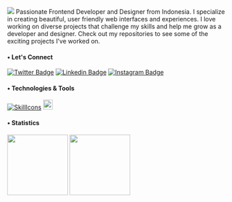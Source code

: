 <img src="https://readme-typing-svg.herokuapp.com/?font=Roboto&&weight=700&color=DB1B21&size=35&width=500&height=70&duration=2500&lines=Hello!+👋;+I'm+Ihwan;" />
Passionate Frontend Developer and Designer from Indonesia. I specialize in creating beautiful, user friendly web interfaces and experiences. I love working on diverse projects that challenge my skills and help me grow as a developer and designer. Check out my repositories to see some of the exciting projects I've worked on.

<h4 align="left">• Let's Connect</h4>

[![Twitter Badge](https://img.shields.io/badge/-ihwanarfa-525252?style=flat&labelColor=black&logo=X&logoColor=white&link=https://www.twitter.com/ihwanarfa)](https://twitter.com/ihwanarfa) 
[![Linkedin Badge](https://img.shields.io/badge/-ihwanarfa-0e76a8?style=flat&labelColor=black&logo=linkedin&logoColor=white)](https://www.linkedin.com/in/ihwanarfa/) 
[![Instagram Badge](https://img.shields.io/badge/-ihwanarfa-DB1B21?style=flat&labelColor=black&logo=instagram&logoColor=white)](https://www.instagram.com/ihwanarfa/) 

<h4 align="left">• Technologies & Tools</h4>

[![SkillIcons](https://skillicons.dev/icons?i=figma,html,css,tailwind,js,react,nextjs,redux,git,postman,nodejs,vscode)](https://skillicons.dev)
<img src="https://user-images.githubusercontent.com/74038190/212284100-561aa473-3905-4a80-b561-0d28506553ee.gif" height="22.3"/>

<h4 align="left">• Statistics</h4>
<div align="left">
    <a href="#"><img height=140 src="https://github-readme-stats.vercel.app/api?username=ihwan4rfa&show_icons=true&theme=swift&rank_icon=github&hide_border=true"/></a>
    <a href="#"><img height=140 src="https://github-readme-stats.vercel.app/api/top-langs/?username=ihwan4rfa&layout=compact&theme=swift&count_private=true&hide_border=true"/></a>
</div>
